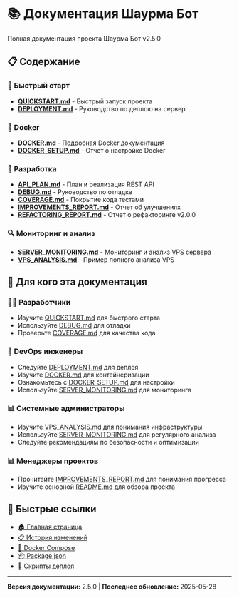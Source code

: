 # 📚 Документация Шаурма Бот

Полная документация проекта Шаурма Бот v2.5.0

## 📋 Содержание

### 🚀 Быстрый старт

- [**QUICKSTART.md**](./QUICKSTART.md) - Быстрый запуск проекта
- [**DEPLOYMENT.md**](./DEPLOYMENT.md) - Руководство по деплою на сервер

### 🐳 Docker

- [**DOCKER.md**](./DOCKER.md) - Подробная Docker документация
- [**DOCKER_SETUP.md**](./DOCKER_SETUP.md) - Отчет о настройке Docker

### 🔧 Разработка

- [**API_PLAN.md**](./API_PLAN.md) - План и реализация REST API
- [**DEBUG.md**](./DEBUG.md) - Руководство по отладке
- [**COVERAGE.md**](./COVERAGE.md) - Покрытие кода тестами
- [**IMPROVEMENTS_REPORT.md**](./IMPROVEMENTS_REPORT.md) - Отчет об улучшениях
- [**REFACTORING_REPORT.md**](./REFACTORING_REPORT.md) - Отчет о рефакторинге v2.0.0

### 🔍 Мониторинг и анализ

- [**SERVER_MONITORING.md**](./SERVER_MONITORING.md) - Мониторинг и анализ VPS сервера
- [**VPS_ANALYSIS.md**](./VPS_ANALYSIS.md) - Пример полного анализа VPS

## 🎯 Для кого эта документация

### 👨‍💻 Разработчики

- Изучите [QUICKSTART.md](./QUICKSTART.md) для быстрого старта
- Используйте [DEBUG.md](./DEBUG.md) для отладки
- Проверьте [COVERAGE.md](./COVERAGE.md) для качества кода

### 🚀 DevOps инженеры

- Следуйте [DEPLOYMENT.md](./DEPLOYMENT.md) для деплоя
- Изучите [DOCKER.md](./DOCKER.md) для контейнеризации
- Ознакомьтесь с [DOCKER_SETUP.md](./DOCKER_SETUP.md) для настройки
- Используйте [SERVER_MONITORING.md](./SERVER_MONITORING.md) для мониторинга

### 📊 Системные администраторы

- Изучите [VPS_ANALYSIS.md](./VPS_ANALYSIS.md) для понимания инфраструктуры
- Используйте [SERVER_MONITORING.md](./SERVER_MONITORING.md) для регулярного анализа
- Следуйте рекомендациям по безопасности и оптимизации

### 📊 Менеджеры проектов

- Прочитайте [IMPROVEMENTS_REPORT.md](./IMPROVEMENTS_REPORT.md) для понимания прогресса
- Изучите основной [README.md](../README.md) для обзора проекта

## 🔗 Быстрые ссылки

- [🏠 Главная страница](../README.md)
- [📋 История изменений](../CHANGELOG.md)
- [🐳 Docker Compose](../docker-compose.yml)
- [📦 Package.json](../package.json)
- [🚀 Скрипты деплоя](../deployment/)

---

**Версия документации:** 2.5.0 | **Последнее обновление:** 2025-05-28
